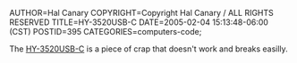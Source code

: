 AUTHOR=Hal Canary
COPYRIGHT=Copyright Hal Canary / ALL RIGHTS RESERVED
TITLE=HY-3520USB-C
DATE=2005-02-04 15:13:48-06:00 (CST)
POSTID=395
CATEGORIES=computers-code;

The [HY-3520USB-C](http://imagestore.us/product.asp?pf_id=HY%2D3520USB%2DC) is a piece of crap that doesn't work and breaks easilly.
